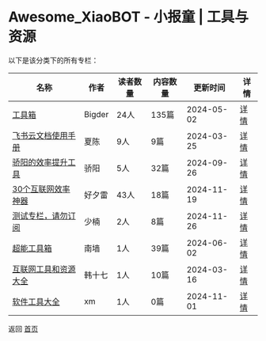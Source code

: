 # Awesome_XiaoBOT - 小报童 | 工具与资源

以下是该分类下的所有专栏：

| 名称 | 作者 | 读者数量 | 内容数量 | 更新时间 | 详情 |
|------|------|----------|----------|----------|------|
| [工具箱](https://xiaobot.net/p/BigderTools?refer=0b133df9-27dc-423b-8101-639049001c13) | Bigder | 24人 | 135篇 |  2024-05-02 | [详情](data/BigderTools.md) |
| [飞书云文档使用手册](https://xiaobot.net/p/feishu001?refer=0b133df9-27dc-423b-8101-639049001c13) | 夏陈 | 9人 | 9篇 |  2024-03-25 | [详情](data/feishu001.md) |
| [骄阳的效率提升工具](https://xiaobot.net/p/xiaolvtools?refer=0b133df9-27dc-423b-8101-639049001c13) | 骄阳 | 5人 | 32篇 |  2024-09-26 | [详情](data/xiaolvtools.md) |
| [30个互联网效率神器](https://xiaobot.net/p/pmtools1?refer=0b133df9-27dc-423b-8101-639049001c13) | 好夕雷 | 43人 | 18篇 |  2024-11-19 | [详情](data/pmtools1.md) |
| [测试专栏，请勿订阅](https://xiaobot.net/p/web?refer=0b133df9-27dc-423b-8101-639049001c13) | 少楠 | 2人 | 8篇 |  2024-11-26 | [详情](data/web.md) |
| [超能工具箱](https://xiaobot.net/p/nq20240511?refer=0b133df9-27dc-423b-8101-639049001c13) | 南墙 | 1人 | 39篇 |  2024-06-02 | [详情](data/nq20240511.md) |
| [互联网工具和资源大全](https://xiaobot.net/p/hanshiqi930?refer=0b133df9-27dc-423b-8101-639049001c13) | 韩十七 | 1人 | 10篇 |  2024-03-16 | [详情](data/hanshiqi930.md) |
| [软件工具大全](https://xiaobot.net/p/yucca01?refer=0b133df9-27dc-423b-8101-639049001c13) | xm | 1人 | 0篇 |  2024-11-01 | [详情](data/yucca01.md) |


返回 [首页](../README.md)
